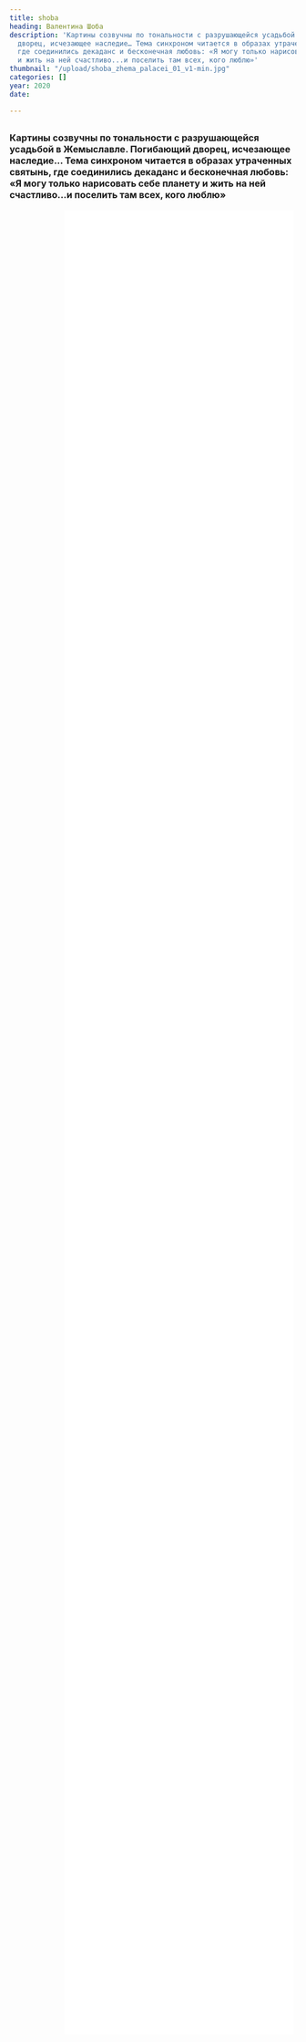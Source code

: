 ```yaml
---
title: shoba
heading: Валентина Шоба
description: 'Картины созвучны по тональности с разрушающейся усадьбой в Жемыславле.  Погибающий
  дворец, исчезающее наследие… Тема синхроном читается в образах утраченных святынь,
  где соединились декаданс и бесконечная любовь: «Я могу только нарисовать себе планету
  и жить на ней счастливо...и поселить там всех, кого люблю»'
thumbnail: "/upload/shoba_zhema_palacei_01_v1-min.jpg"
categories: []
year: 2020
date: 

---
```

<!-- <Pano /> -->
<div>
<h2>
    <!-- пишите описание тут -->
<span style="font-size: 1rem;">Картины созвучны по тональности с разрушающейся усадьбой в Жемыславле.  Погибающий дворец, исчезающее наследие… Тема синхроном читается в образах утраченных святынь, где соединились декаданс и бесконечная любовь: «Я могу только нарисовать себе планету и жить на ней счастливо...и поселить там всех, кого люблю»</span>
</h2>
<iframe src="/shoba/index.html" frameborder="0" scrolling="yes" style="height: 80vh; width: 80%; margin: 0 10vw" allowfullscreen="true" webkitallowfullscreen="true" mozallowfullscreen="true"></iframe>
</div>